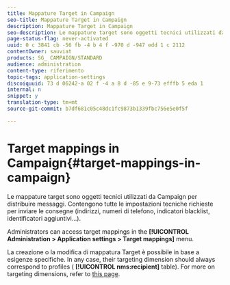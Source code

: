 ```yaml
---
title: Mappature Target in Campaign
seo-title: Mappature Target in Campaign
description: Mappature Target in Campaign
seo-description: Le mappature target sono oggetti tecnici utilizzati da Campaign per distribuire messaggi. Contengono tutte le impostazioni tecniche richieste per inviare le consegne.
page-status-flag: never-activated
uuid: 0 c 3841 cb -56 fb -4 b 4 f -970 d -947 edd 1 c 2112
contentOwner: sauviat
products: SG_ CAMPAIGN/STANDARD
audience: administration
content-type: riferimento
topic-tags: application-settings
discoiquuid: 73 d 06242-a 02 f -4 a 8 d -85 e 9-73 efffb 5 eda 1
internal: n
snippet: y
translation-type: tm+mt
source-git-commit: b7df681c05c48dc1fc9873b1339fbc756e5e0f5f

---
```



# Target mappings in Campaign{#target-mappings-in-campaign}

Le mappature target sono oggetti tecnici utilizzati da Campaign per distribuire messaggi. Contengono tutte le impostazioni tecniche richieste per inviare le consegne (indirizzi, numeri di telefono, indicatori blacklist, identificatori aggiuntivi…).

Administrators can access target mappings in the **[!UICONTROL Administration > Application settings > Target mappings]** menu.

La creazione o la modifica di mappatura Target è possibile in base a esigenze specifiche. In any case, their targeting dimension should always correspond to profiles ( **[!UICONTROL nms:recipient]** table). For more on targeting dimensions, refer to [this page](../../automating/using/query.md#targeting-dimensions-and-resources).
